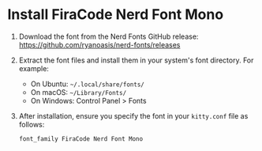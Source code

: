 # Install FiraCode Nerd Font Mono
1. Download the font from the Nerd Fonts GitHub release: 
   https://github.com/ryanoasis/nerd-fonts/releases

2. Extract the font files and install them in your system's font directory.
   For example:
   - On Ubuntu: `~/.local/share/fonts/`
   - On macOS: `~/Library/Fonts/`
   - On Windows: Control Panel > Fonts

3. After installation, ensure you specify the font in your `kitty.conf` file as follows:
    ```bash
   font_family FiraCode Nerd Font Mono
    ```
